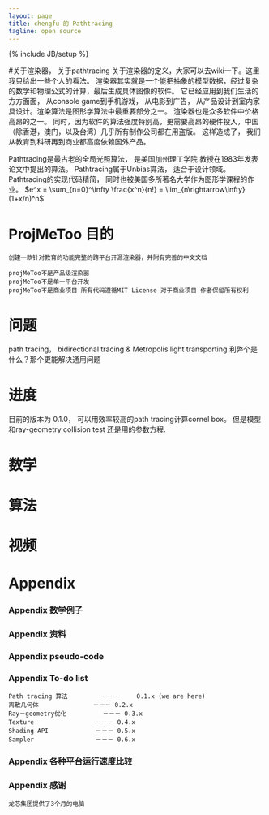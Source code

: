 ```yaml
---
layout: page
title: chengfu 的 Pathtracing
tagline: open source
---
```

{% include JB/setup %}

#关于渲染器， 关于pathtracing
关于渲染器的定义，大家可以去wiki一下。这里我只给出一些个人的看法。 渲染器其实就是一个能把抽象的模型数据，经过复杂的数学和物理公式的计算，最后生成具体图像的软件。 它已经应用到我们生活的方方面面， 从console game到手机游戏， 从电影到广告， 从产品设计到室内家具设计。渲染算法是图形学算法中最重要部分之一。 渲染器也是众多软件中价格高昂的之一。 同时，因为软件的算法强度特别高，更需要高昂的硬件投入，中国（除香港，澳门，以及台湾）几乎所有制作公司都在用盗版。 这样造成了， 我们从教育到科研再到商业都高度依赖国外产品。

Pathtracing是最古老的全局光照算法， 是美国加州理工学院 教授在1983年发表论文中提出的算法。 Pathtracing属于Unbias算法， 适合于设计领域。 Pathtracing的实现代码精简， 同时也被美国多所著名大学作为图形学课程的作业。 
$e^x = \sum_{n=0}^\infty \frac{x^n}{n!} = \lim_{n\rightarrow\infty} (1+x/n)^n$
# ProjMeToo 目的

	创建一款针对教育的功能完整的跨平台开源渲染器，并附有完善的中文文档

	projMeToo不是产品级渲染器
	projMeToo不是单一平台开发
	projMeToo不是商业项目 所有代码遵循MIT License 对于商业项目 作者保留所有权利
	

# 问题
path tracing， bidirectional tracing & Metropolis light transporting 利弊个是什么？那个更能解决通用问题

# 进度
目前的版本为 0.1.0， 可以用效率较高的path tracing计算cornel box。 但是模型和ray-geometry collision test 还是用的参数方程.

# 数学

# 算法

# 视频

# Appendix

### Appendix 数学例子

### Appendix 资料

### Appendix pseudo-code

### Appendix To-do list

	Path tracing 算法			－－－ 	0.1.x (we are here)
	离散几何体				－－－	0.2.x
	Ray－geometry优化			－－－	0.3.x
	Texture					－－－	0.4.x
	Shading API				－－－	0.5.x
	Sampler					－－－	0.6.x

### Appendix 各种平台运行速度比较

### Appendix 感谢
	龙芯集团提供了3个月的电脑
	
